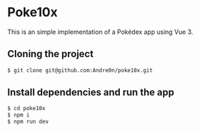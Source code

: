 # Poke10x
This is an simple implementation of a Pokédex app using Vue 3. 

## Cloning the project
```sh
$ git clone git@github.com:Andre0n/poke10x.git
```

## Install dependencies and run the app
```sh
$ cd poke10x
$ npm i
$ npm run dev
```